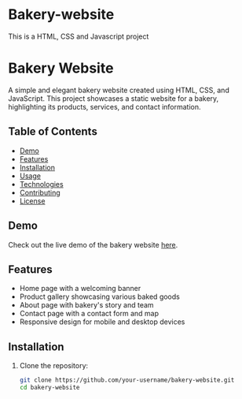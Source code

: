 # Bakery-website
This is a HTML, CSS and Javascript project

# Bakery Website

A simple and elegant bakery website created using HTML, CSS, and JavaScript. This project showcases a static website for a bakery, highlighting its products, services, and contact information.

## Table of Contents

- [Demo](#demo)
- [Features](#features)
- [Installation](#installation)
- [Usage](#usage)
- [Technologies](#technologies)
- [Contributing](#contributing)
- [License](#license)

## Demo

Check out the live demo of the bakery website [here](https://bakery-website-8h86.vercel.app/).

## Features

- Home page with a welcoming banner
- Product gallery showcasing various baked goods
- About page with bakery's story and team
- Contact page with a contact form and map
- Responsive design for mobile and desktop devices

## Installation

1. Clone the repository:

   ```sh
   git clone https://github.com/your-username/bakery-website.git
   cd bakery-website
